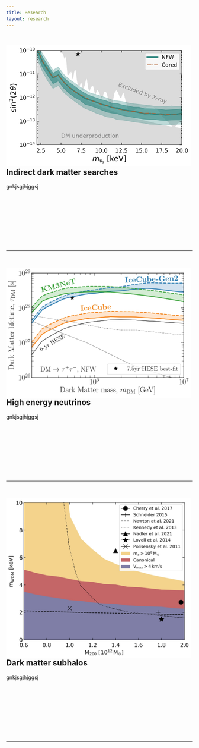 ```yaml
---
title: Research
layout: research
---
```


&nbsp;<br>


<div style="float: left"><img src="assets/images/Papers/SterileNeutrino.jpg" width="500" /></div>

## Indirect dark matter searches
gnkjsgjhjggsj

&nbsp;<br>
&nbsp;<br>
&nbsp;<br>
&nbsp;<br>
&nbsp;<br>
&nbsp;<br>
&nbsp;<br>
&nbsp;<br>

***

<!-- ####### -->


<!-- ![image](assets/images/Papers/SterileNeutrino.jpg){: style="float: left"}

***

skgbkjsdgkjdsgjhs
 -->
<!-- ####### -->

&nbsp;<br>

<img style="float: left;" src="assets/images/Papers/DM_nu.jpg" width="500">

## High energy neutrinos
gnkjsgjhjggsj

&nbsp;<br>
&nbsp;<br>
&nbsp;<br>
&nbsp;<br>
&nbsp;<br>
&nbsp;<br>
&nbsp;<br>
&nbsp;<br>

***

<!-- ####### -->

&nbsp;<br>

<img style="float: left;" src="assets/images/Papers/wdm_Constraints.jpg" width="500">

## Dark matter subhalos
gnkjsgjhjggsj

&nbsp;<br>
&nbsp;<br>
&nbsp;<br>
&nbsp;<br>
&nbsp;<br>
&nbsp;<br>
&nbsp;<br>
&nbsp;<br>

***

<!-- ####### -->